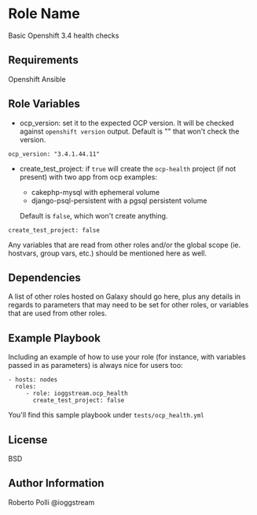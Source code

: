 Role Name
=========

Basic Openshift 3.4 health checks

Requirements
------------

Openshift Ansible

Role Variables
--------------

- ocp_version: set it to the expected OCP version. It will be checked against `openshift version` output. Default is "" that won't check the version.

```
ocp_version: "3.4.1.44.11"
```

- create_test_project: if `true` will create the `ocp-health` project (if not present) with two app from ocp examples:
    
    * cakephp-mysql with ephemeral volume
    * django-psql-persistent with a pgsql persistent volume
  
  Default is `false`, which won't create anything.

```
create_test_project: false
```

Any variables that are read from other roles and/or the global scope (ie. hostvars, group vars, etc.) should be mentioned here as well.

Dependencies
------------

A list of other roles hosted on Galaxy should go here, plus any details in regards to parameters that may need to be set for other roles, or variables that are used from other roles.

Example Playbook
----------------

Including an example of how to use your role (for instance, with variables passed in as parameters) is always nice for users too:

    - hosts: nodes
      roles:
         - role: ioggstream.ocp_health
           create_test_project: false


You'll find this sample playbook under `tests/ocp_health.yml`

License
-------

BSD

Author Information
------------------

Roberto Polli @ioggstream


